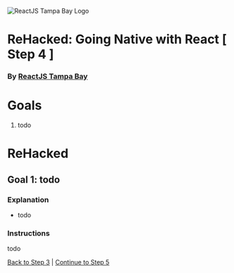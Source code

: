 ![ReactJS Tampa Bay Logo](https://avatars2.githubusercontent.com/u/18738421?v=3&s=200)

# ReHacked: Going Native with React [ Step 4 ]
### By [ReactJS Tampa Bay](http://www.meetup.com/ReactJS-Tampa-Bay/)

# Goals

1. todo

# ReHacked

## Goal 1: todo

### Explanation

* todo

### Instructions

todo

[Back to Step 3](https://github.com/reactjstampabay/RehackedNative/tree/step-3) | [Continue to Step 5](https://github.com/reactjstampabay/RehackedNative/tree/step-5)

